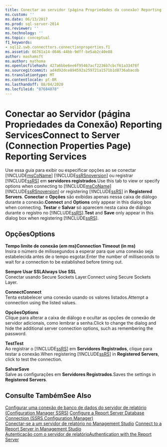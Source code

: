 ```yaml
---
title: Conectar ao servidor (página Propriedades da conexão) Reporting Services | Microsoft Docs
ms.custom: ''
ms.date: 06/13/2017
ms.prod: sql-server-2014
ms.reviewer: ''
ms.technology: ''
ms.topic: conceptual
f1_keywords:
- sql12.swb.connecttors.connectionproperties.f1
ms.assetid: 66761a14-d646-44bb-9dff-be5ab2c40e88
author: mashamsft
ms.author: mathoma
ms.openlocfilehash: 427a6bbe6ee6f95467acf2236b7cbcf61a33478f
ms.sourcegitcommit: ad4d92dce894592a259721a1571b1d8736abacdb
ms.translationtype: MT
ms.contentlocale: pt-BR
ms.lasthandoff: 08/04/2020
ms.locfileid: "87684878"
---
```

# <a name="connect-to-server-connection-properties-page-reporting-services"></a><span data-ttu-id="fb8b3-102">Conectar ao Servidor (página Propriedades da Conexão) Reporting Services</span><span class="sxs-lookup"><span data-stu-id="fb8b3-102">Connect to Server (Connection Properties Page) Reporting Services</span></span>
  <span data-ttu-id="fb8b3-103">Use essa guia para exibir ou especificar opções ao se conectar [!INCLUDE[msCoName](../includes/msconame-md.md)] [!INCLUDE[ssRSnoversion](../includes/ssrsnoversion-md.md)] ou registrar [!INCLUDE[ssRS](../includes/ssrs.md)] em **servidores registrados**.</span><span class="sxs-lookup"><span data-stu-id="fb8b3-103">Use this tab to view or specify options when connecting to [!INCLUDE[msCoName](../includes/msconame-md.md)] [!INCLUDE[ssRSnoversion](../includes/ssrsnoversion-md.md)] or registering [!INCLUDE[ssRS](../includes/ssrs.md)] in **Registered Servers**.</span></span> <span data-ttu-id="fb8b3-104">**Conectar** e **Opções** são exibidas apenas nessa caixa de diálogo durante a conexão.</span><span class="sxs-lookup"><span data-stu-id="fb8b3-104">**Connect** and **Options** only appear in this dialog box when connecting.</span></span> <span data-ttu-id="fb8b3-105">**Testar** e **Salvar** só aparecem nesta caixa de diálogo durante o registro no [!INCLUDE[ssRS](../includes/ssrs.md)].</span><span class="sxs-lookup"><span data-stu-id="fb8b3-105">**Test** and **Save** only appear in this dialog box when registering [!INCLUDE[ssRS](../includes/ssrs.md)].</span></span>  
  
## <a name="options"></a><span data-ttu-id="fb8b3-106">Opções</span><span class="sxs-lookup"><span data-stu-id="fb8b3-106">Options</span></span>  
 <span data-ttu-id="fb8b3-107">**Tempo limite de conexão (em ms)**</span><span class="sxs-lookup"><span data-stu-id="fb8b3-107">**Connection Timeout (in ms)**</span></span>  
 <span data-ttu-id="fb8b3-108">Insira o número de milissegundos a esperar para que uma conexão seja estabelecida antes de o tempo esgotar.</span><span class="sxs-lookup"><span data-stu-id="fb8b3-108">Enter the number of milliseconds to wait for a connection to be established before timing out.</span></span>  
  
 <span data-ttu-id="fb8b3-109">**Sempre Usar SSL**</span><span class="sxs-lookup"><span data-stu-id="fb8b3-109">**Always Use SSL**</span></span>  
 <span data-ttu-id="fb8b3-110">Conectar usando Secure Sockets Layer.</span><span class="sxs-lookup"><span data-stu-id="fb8b3-110">Connect using Secure Sockets Layer.</span></span>  
  
 <span data-ttu-id="fb8b3-111">**Connect**</span><span class="sxs-lookup"><span data-stu-id="fb8b3-111">**Connect**</span></span>  
 <span data-ttu-id="fb8b3-112">Tenta estabelecer uma conexão usando os valores listados.</span><span class="sxs-lookup"><span data-stu-id="fb8b3-112">Attempt a connection using the listed values.</span></span>  
  
 <span data-ttu-id="fb8b3-113">**Opções**</span><span class="sxs-lookup"><span data-stu-id="fb8b3-113">**Options**</span></span>  
 <span data-ttu-id="fb8b3-114">Clique para alterar a caixa de diálogo e ocultar as opções de conexão de servidor adicionais, como lembrar a senha.</span><span class="sxs-lookup"><span data-stu-id="fb8b3-114">Click to change the dialog and hide the additional server connection options, such as remembering the password.</span></span>  
  
 <span data-ttu-id="fb8b3-115">**Test**</span><span class="sxs-lookup"><span data-stu-id="fb8b3-115">**Test**</span></span>  
 <span data-ttu-id="fb8b3-116">Ao registrar o [!INCLUDE[ssRS](../includes/ssrs.md)] em **Servidores Registrados**, clique para testar a conexão.</span><span class="sxs-lookup"><span data-stu-id="fb8b3-116">When registering [!INCLUDE[ssRS](../includes/ssrs.md)] in **Registered Servers**, click to test the connection.</span></span>  
  
 <span data-ttu-id="fb8b3-117">**Salvar**</span><span class="sxs-lookup"><span data-stu-id="fb8b3-117">**Save**</span></span>  
 <span data-ttu-id="fb8b3-118">Salve as configurações em **Servidores Registrados**.</span><span class="sxs-lookup"><span data-stu-id="fb8b3-118">Saves the settings in **Registered Servers**.</span></span>  
  
## <a name="see-also"></a><span data-ttu-id="fb8b3-119">Consulte Também</span><span class="sxs-lookup"><span data-stu-id="fb8b3-119">See Also</span></span>  
 <span data-ttu-id="fb8b3-120">[Configurar uma conexão de banco de dados do servidor de relatório &#40;Configuration Manager SSRS&#41;](../../2014/sql-server/install/configure-a-report-server-database-connection-ssrs-configuration-manager.md) </span><span class="sxs-lookup"><span data-stu-id="fb8b3-120">[Configure a Report Server Database Connection  &#40;SSRS Configuration Manager&#41;](../../2014/sql-server/install/configure-a-report-server-database-connection-ssrs-configuration-manager.md) </span></span>  
 <span data-ttu-id="fb8b3-121">[Conectar-se a um servidor de relatório no Management Studio](../reporting-services/tools/connect-to-a-report-server-in-management-studio.md) </span><span class="sxs-lookup"><span data-stu-id="fb8b3-121">[Connect to a Report Server in Management Studio](../reporting-services/tools/connect-to-a-report-server-in-management-studio.md) </span></span>  
 [<span data-ttu-id="fb8b3-122">Autenticação com o servidor de relatório</span><span class="sxs-lookup"><span data-stu-id="fb8b3-122">Authentication with the Report Server</span></span>](../reporting-services/security/authentication-with-the-report-server.md)  
  
  
